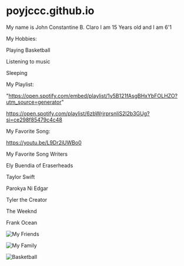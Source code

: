 # poyjccc.github.io
My name is John Constantine B. Claro
I am 15 Years old and I am 6'1 

My Hobbies:

Playing Basketball

Listening to music

Sleeping

My Playlist:

"https://open.spotify.com/embed/playlist/1y5B121fAsgBHxYbFOLHZO?utm_source=generator" 
        
 https://open.spotify.com/playlist/6zbWrjrprsnliS2l2b3GUg?si=ce298f85479c4c48
 
 
My Favorite Song:

https://youtu.be/L9Dr2iUWBo0

My Favorite Song Writers

Ely Buendia of Eraserheads

Taylor Swift

Parokya Ni Edgar

Tyler the Creator

The Weeknd

Frank Ocean


![My Friends](https://scontent.xx.fbcdn.net/v/t1.15752-9/320500207_486736490309162_1165389456486591359_n.jpg?stp=dst-jpg_s261x260&_nc_cat=109&ccb=1-7&_nc_sid=aee45a&_nc_eui2=AeH0rhcihVdhW5663w50nOtxauw8Epa8PKlq7DwSlrw8qVwRYaUEa0_NJ9SoYPZhhdpOlqYUP9jGcKh6SGe_LV_T&_nc_ohc=lKMMf11X8REAX9Jsj49&_nc_ad=z-m&_nc_cid=0&_nc_ht=scontent.xx&oh=03_AdSH5Keplp9TIUadB4H-elGD6BHGQwpUpSFsL7m8iC2KCQ&oe=63EC2C0D)

![My Family](https://scontent.xx.fbcdn.net/v/t1.15752-9/320366312_901726057931948_2416369931287927286_n.jpg?stp=dst-jpg_p206x206&_nc_cat=106&ccb=1-7&_nc_sid=aee45a&_nc_eui2=AeHq0jyI214MqyDFcbysE9DWsv1_XL0mOmKy_X9cvSY6YqwuIH6UYdc0AhiL6D3HgWr1LngXweWqK1lqGEfbeVEV&_nc_ohc=5fVQVfyBgJkAX9lNC9e&_nc_ad=z-m&_nc_cid=0&_nc_ht=scontent.xx&oh=03_AdQe0u3s0MSXrht0GDdRGNAaePu-mWOidHJPEdicVnzysQ&oe=63EC1F97)

![Basketball](https://scontent.xx.fbcdn.net/v/t1.15752-9/320325627_696429808618044_5870025872452664619_n.jpg?stp=dst-jpg_s280x280&_nc_cat=105&ccb=1-7&_nc_sid=aee45a&_nc_eui2=AeGORN00SQ39Zt1o1LvRsRjrRbAdwyddxnRFsB3DJ13GdHTMj19JexrKjCPaYIg5hpARwsjq4bzB6Q1Nk6uFH79l&_nc_ohc=0SEew-dvjQUAX-oEehH&_nc_ad=z-m&_nc_cid=0&_nc_ht=scontent.xx&oh=03_AdQ_9mg2SgA7qr0-Zo6H1YpmFzzpt3hif2HbYry8s__NRg&oe=63EC356A)
